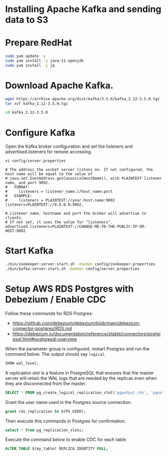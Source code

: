 # Installing Apache Kafka and sending data to S3


# Prepare RedHat

```bash
sudo yum update -y
sudo yum install -y java-11-openjdk
sudo yum install -y jq

```

# Download Apache Kafka.

```bash
wget https://archive.apache.org/dist/kafka/3.5.0/kafka_2.12-3.5.0.tgz
tar xvf kafka_2.12-3.5.0.tgz 

cd kafka_2.12-3.5.0
```

# Configure Kafka
Open the Kafka broker configuration and set the listeners and advertised.listeners for remote accessing.

`vi config/server.properties`

```properties
# The address the socket server listens on. If not configured, the host name will be equal to the value of
# java.net.InetAddress.getCanonicalHostName(), with PLAINTEXT listener name, and port 9092.
#   FORMAT:
#     listeners = listener_name://host_name:port
#   EXAMPLE:
#     listeners = PLAINTEXT://your.host.name:9092
listeners=PLAINTEXT://0.0.0.0:9092,

# Listener name, hostname and port the broker will advertise to clients.
# If not set, it uses the value for "listeners".
advertised.listeners=PLAINTEXT://CHANGE-ME-TO-THE-PUBLIC-IP-OR-HOST:9092
```

# Start Kafka

```bash
./bin/zookeeper-server-start.sh -daemon config/zookeeper.properties
./bin/kafka-server-start.sh -daemon config/server.properties 
```

# Setup AWS RDS Postgres with Debezium / Enable CDC

Follow these commands for RDS Postgres: 
- https://github.com/debezium/debezium/blob/main/debezium-connector-postgres/RDS.md
- https://debezium.io/documentation/reference/stable/connectors/postgresql.html#postgresql-overview


When the parameter group is configured, restart Postgres and run the command below. The output should say `logical`.
```sql
SHOW wal_level;
```

A replication slot is a feature in PostgreSQL that ensures that the master server will retain the WAL logs that are needed by the replicas even when they are disconnected from the master.
```sql
SELECT * FROM pg_create_logical_replication_slot('pgoutput_rds', 'pgoutput')
```

Grant the user name used in the Postgres source connection.
```sql
grant rds_replication to $(PG_USER);
```

Then execute this commands in Postgres for confirmation.
```sql
select * from pg_replication_slots;
```

Execute the command below to enable CDC for each table.
```sql
ALTER TABLE $(my_table) REPLICA IDENTITY FULL;
```
